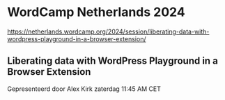 # WordCamp Netherlands 2024

https://netherlands.wordcamp.org/2024/session/liberating-data-with-wordpress-playground-in-a-browser-extension/

## Liberating data with WordPress Playground in a Browser Extension

Gepresenteerd door Alex Kirk
zaterdag 11:45 AM CET

